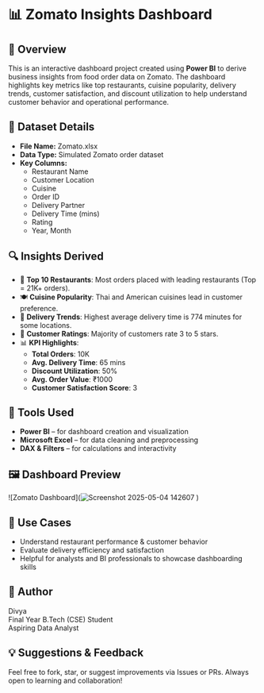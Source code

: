 # 📊 Zomato Insights Dashboard
## 📝 Overview
This is an interactive dashboard project created using **Power BI** to derive business insights from food order data on Zomato. The dashboard highlights key metrics like top restaurants, cuisine popularity, delivery trends, customer satisfaction, and discount utilization to help understand customer behavior and operational performance.
## 📁 Dataset Details
- **File Name:** Zomato.xlsx  
- **Data Type:** Simulated Zomato order dataset  
- **Key Columns:**  
  -  Restaurant Name  
  -  Customer Location 
  -  Cuisine  
  -  Order ID  
  -  Delivery Partner  
  -  Delivery Time (mins) 
  -  Rating  
  -  Year, Month
## 🔍 Insights Derived
- 🥇 **Top 10 Restaurants**: Most orders placed with leading restaurants (Top = 21K+ orders).
- 🍽️ **Cuisine Popularity**: Thai and American cuisines lead in customer preference.
- 🚚 **Delivery Trends**: Highest average delivery time is 774 minutes for some locations.
- 🎯 **Customer Ratings**: Majority of customers rate 3 to 5 stars.
- 📊 **KPI Highlights**:
  - **Total Orders**: 10K  
  - **Avg. Delivery Time**: 65 mins  
  - **Discount Utilization**: 50%  
  - **Avg. Order Value**: ₹1000  
  - **Customer Satisfaction Score**: 3
## 🧰 Tools Used
- **Power BI** – for dashboard creation and visualization
- **Microsoft Excel** – for data cleaning and preprocessing
- **DAX & Filters** – for calculations and interactivity
## 🖼️ Dashboard Preview
![Zomato Dashboard](![Screenshot 2025-05-04 142607](https://github.com/user-attachments/assets/2001b9b3-d340-4501-a0d6-30c9b38c4204)
)
## 🎯 Use Cases
- Understand restaurant performance & customer behavior
- Evaluate delivery efficiency and satisfaction
- Helpful for analysts and BI professionals to showcase dashboarding skills
## 🔗 Author
Divya  
Final Year B.Tech (CSE) Student  
Aspiring Data Analyst 
## 💡 Suggestions & Feedback
Feel free to fork, star, or suggest improvements via Issues or PRs. Always open to learning and collaboration!
